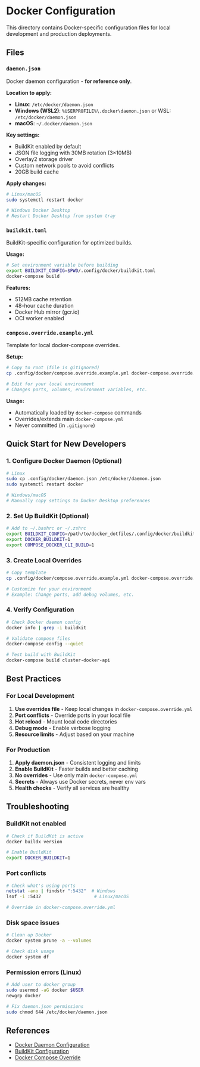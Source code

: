 # Docker Configuration

This directory contains Docker-specific configuration files for local development and production deployments.

## Files

### `daemon.json`
Docker daemon configuration - **for reference only**.

**Location to apply:**
- **Linux**: `/etc/docker/daemon.json`
- **Windows (WSL2)**: `%USERPROFILE%\.docker\daemon.json` or WSL: `/etc/docker/daemon.json`
- **macOS**: `~/.docker/daemon.json`

**Key settings:**
- BuildKit enabled by default
- JSON file logging with 30MB rotation (3×10MB)
- Overlay2 storage driver
- Custom network pools to avoid conflicts
- 20GB build cache

**Apply changes:**
```bash
# Linux/macOS
sudo systemctl restart docker

# Windows Docker Desktop
# Restart Docker Desktop from system tray
```

### `buildkit.toml`
BuildKit-specific configuration for optimized builds.

**Usage:**
```bash
# Set environment variable before building
export BUILDKIT_CONFIG=$PWD/.config/docker/buildkit.toml
docker-compose build
```

**Features:**
- 512MB cache retention
- 48-hour cache duration
- Docker Hub mirror (gcr.io)
- OCI worker enabled

### `compose.override.example.yml`
Template for local docker-compose overrides.

**Setup:**
```bash
# Copy to root (file is gitignored)
cp .config/docker/compose.override.example.yml docker-compose.override.yml

# Edit for your local environment
# Changes ports, volumes, environment variables, etc.
```

**Usage:**
- Automatically loaded by `docker-compose` commands
- Overrides/extends main `docker-compose.yml`
- Never committed (in `.gitignore`)

## Quick Start for New Developers

### 1. Configure Docker Daemon (Optional)
```bash
# Linux
sudo cp .config/docker/daemon.json /etc/docker/daemon.json
sudo systemctl restart docker

# Windows/macOS
# Manually copy settings to Docker Desktop preferences
```

### 2. Set Up BuildKit (Optional)
```bash
# Add to ~/.bashrc or ~/.zshrc
export BUILDKIT_CONFIG=/path/to/docker_dotfiles/.config/docker/buildkit.toml
export DOCKER_BUILDKIT=1
export COMPOSE_DOCKER_CLI_BUILD=1
```

### 3. Create Local Overrides
```bash
# Copy template
cp .config/docker/compose.override.example.yml docker-compose.override.yml

# Customize for your environment
# Example: Change ports, add debug volumes, etc.
```

### 4. Verify Configuration
```bash
# Check Docker daemon config
docker info | grep -i buildkit

# Validate compose files
docker-compose config --quiet

# Test build with BuildKit
docker-compose build cluster-docker-api
```

## Best Practices

### For Local Development
1. **Use overrides file** - Keep local changes in `docker-compose.override.yml`
2. **Port conflicts** - Override ports in your local file
3. **Hot reload** - Mount local code directories
4. **Debug mode** - Enable verbose logging
5. **Resource limits** - Adjust based on your machine

### For Production
1. **Apply daemon.json** - Consistent logging and limits
2. **Enable BuildKit** - Faster builds and better caching
3. **No overrides** - Use only main `docker-compose.yml`
4. **Secrets** - Always use Docker secrets, never env vars
5. **Health checks** - Verify all services are healthy

## Troubleshooting

### BuildKit not enabled
```bash
# Check if BuildKit is active
docker buildx version

# Enable BuildKit
export DOCKER_BUILDKIT=1
```

### Port conflicts
```bash
# Check what's using ports
netstat -ano | findstr ":5432"  # Windows
lsof -i :5432                    # Linux/macOS

# Override in docker-compose.override.yml
```

### Disk space issues
```bash
# Clean up Docker
docker system prune -a --volumes

# Check disk usage
docker system df
```

### Permission errors (Linux)
```bash
# Add user to docker group
sudo usermod -aG docker $USER
newgrp docker

# Fix daemon.json permissions
sudo chmod 644 /etc/docker/daemon.json
```

## References

- [Docker Daemon Configuration](https://docs.docker.com/engine/reference/commandline/dockerd/#daemon-configuration-file)
- [BuildKit Configuration](https://github.com/moby/buildkit/blob/master/docs/buildkitd.toml.md)
- [Docker Compose Override](https://docs.docker.com/compose/extends/)
